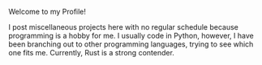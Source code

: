 Welcome to my Profile!

I post miscellaneous projects here with no regular schedule because programming is a hobby for me. 
I usually code in Python, however, I have been branching out to other programming languages, trying to see which one fits me.
Currently, Rust is a strong contender.
